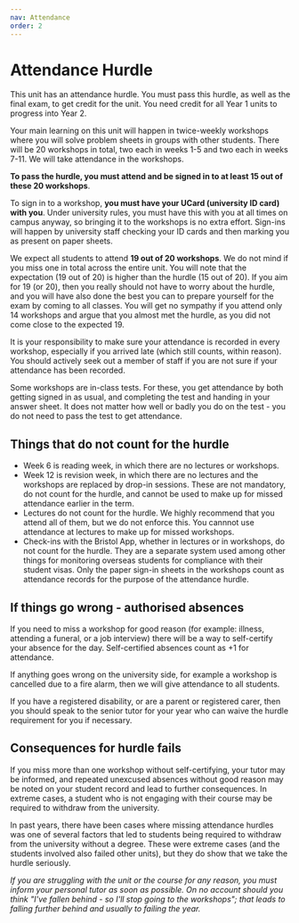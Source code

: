 ```yaml
---
nav: Attendance
order: 2
---
```


# Attendance Hurdle

This unit has an attendance hurdle. You must pass this hurdle, as well as the final exam, to get credit for the unit. You need credit for all Year 1 units to progress into Year 2.

Your main learning on this unit will happen in twice-weekly workshops where you will solve problem sheets in groups with other students. There will be 20 workshops in total, two each in weeks 1-5 and two each in weeks 7-11. We will take attendance in the workshops.

**To pass the hurdle, you must attend and be signed in to at least 15 out of these 20 workshops**. 

To sign in to a workshop, **you must have your UCard (university ID card) with you**. Under university rules, you must have this with you at all times on campus anyway, so bringing it to the workshops is no extra effort. Sign-ins will happen by university staff checking your ID cards and then marking you as present on paper sheets.

We expect all students to attend **19 out of 20 workshops**. We do not mind if you miss one in total across the entire unit. You will note that the expectation (19 out of 20) is higher than the hurdle (15 out of 20). If you aim for 19 (or 20), then you really should not have to worry about the hurdle, and you will have also done the best you can to prepare yourself for the exam by coming to all classes. You will get no sympathy if you attend only 14 workshops and argue that you almost met the hurdle, as you did not come close to the expected 19.


It is your responsibility to make sure your attendance is recorded in every workshop, especially if you arrived late (which still counts, within reason). You should actively seek out a member of staff if you are not sure if your attendance has been recorded.


Some workshops are in-class tests. For these, you get attendance by both getting signed in as usual, and completing the test and handing in your answer sheet. It does not matter how well or badly you do on the test - you do not need to pass the test to get attendance.

## Things that do not count for the hurdle

  - Week 6 is reading week, in which there are no lectures or workshops.
  - Week 12 is revision week, in which there are no lectures and the workshops are replaced by drop-in sessions. These are not mandatory, do not count for the hurdle, and cannot be used to make up for missed attendance earlier in the term.
  - Lectures do not count for the hurdle. We highly recommend that you attend all of them, but we do not enforce this. You cannnot use attendance at lectures to make up for missed workshops.
  - Check-ins with the Bristol App, whether in lectures or in workshops, do not count for the hurdle. They are a separate system used among other things for monitoring overseas students for compliance with their student visas. Only the paper sign-in sheets in the workshops count as attendance records for the purpose of the attendance hurdle.

## If things go wrong - authorised absences

If you need to miss a workshop for good reason (for example: illness, attending a funeral, or a job interview) there will be a way to self-certify your absence for the day. Self-certified absences count as +1 for attendance.

If anything goes wrong on the university side, for example a workshop is cancelled due to a fire alarm, then we will give attendance to all students.

If you have a registered disability, or are a parent or registered carer, then you should speak to the senior tutor for your year who can waive the hurdle requirement for you if necessary.

## Consequences for hurdle fails

If you miss more than one workshop without self-certifying, your tutor may be informed, and repeated unexcused absences without good reason may be noted on your student record and lead to further consequences. In extreme cases, a student who is not engaging with their course may be required to withdraw from the university.

In past years, there have been cases where missing attendance hurdles was one of several factors that led to students being required to withdraw from the university without a degree. These were extreme cases (and the students involved also failed other units), but they do show that we take the hurdle seriously.

_If you are struggling with the unit or the course for any reason, you must inform your personal tutor as soon as possible. On no account should you think "I've fallen behind - so I'll stop going to the workshops"; that leads to falling further behind and usually to failing the year._
